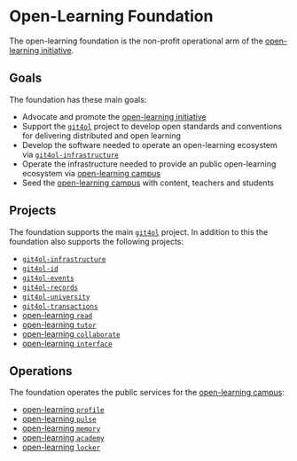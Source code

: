 # Open-Learning Foundation

The open-learning foundation is the non-profit operational arm of the [open-learning initiative](http://open-learning.org/).

## Goals

The foundation has these main goals:

- Advocate and promote the [open-learning initiative](http://open-learning.org/)
- Support the [`git4ol`](//github.com/open-learning/git4ol) project to develop open standards and conventions for delivering distributed and open learning
- Develop the software needed to operate an open-learning ecosystem via [`git4ol-infrastructure`](//github.com/open-learning/git4ol-infrastructure)
- Operate the infrastructure needed to provide an public open-learning ecosystem via [open-learning campus](//github.com/open-learning/campus)
- Seed the [open-learning campus](//github.com/open-learning/campus) with content, teachers and students

## Projects

The foundation supports the main [`git4ol`](//github.com/open-learning/git4ol) project. In addition to this the foundation also supports the following projects:

- [`git4ol-infrastructure`](//github.com/open-learning/git4ol-infrastructure)
- [`git4ol-id`](//github.com/open-learning/git4ol-id)
- [`git4ol-events`](//github.com/open-learning/git4ol-events)
- [`git4ol-records`](//github.com/open-learning/git4ol-records)
- [`git4ol-university`](//github.com/open-learning/git4ol-university)
- [`git4ol-transactions`](//github.com/open-learning/git4ol-transactions)
- [open-learning `read`](//github.com/open-learning/read)
- [open-learning `tutor`](//github.com/open-learning/tutor)
- [open-learning `collaborate`](//github.com/open-learning/collaborate)
- [open-learning `interface`](//github.com/open-learning/interface)

## Operations

The foundation operates the public services for the [open-learning campus](//github.com/open-learning/campus):

- [open-learning `profile`](//github.com/open-learning/profile)
- [open-learning `pulse`](//github.com/open-learning/pulse)
- [open-learning `memory`](//github.com/open-learning/memory)
- [open-learning `academy`](//github.com/open-learning/academy)
- [open-learning `locker`](//github.com/open-learning/locker)
